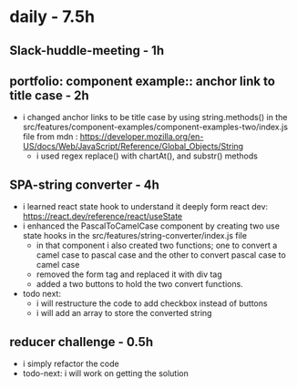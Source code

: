 # daily - 7.5h

## Slack-huddle-meeting - 1h

## portfolio: component example:: anchor link to title case - 2h

* i changed anchor links to be title case by using string.methods() in the src/features/component-examples/component-examples-two/index.js file from mdn : https://developer.mozilla.org/en-US/docs/Web/JavaScript/Reference/Global_Objects/String
  * i used regex replace() with chartAt(), and substr() methods

## SPA-string converter - 4h

* i learned react state hook to understand it deeply form react dev: https://react.dev/reference/react/useState
* i enhanced the PascalToCamelCase component by creating two use state hooks in the src/features/string-converter/index.js file
  * in that component i also created two functions; one to convert a camel case to pascal case and the other to convert pascal case to camel case
  * removed the form tag and replaced it with div tag
  * added a two buttons to hold the two convert functions.
* todo next: 
  * i will restructure the code to add checkbox instead of buttons 
  * i will add an array to store the converted string

## reducer challenge - 0.5h

* i simply refactor the code
* todo-next: i will work on getting the solution